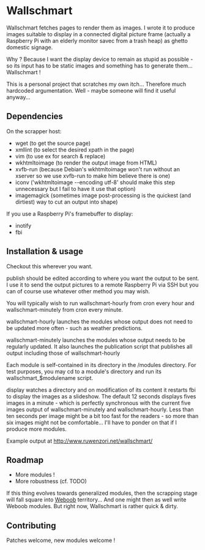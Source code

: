 Wallschmart
======
Wallschmart fetches pages to render them as images. I wrote it to produce images suitable to display in a connected digital picture frame (actually a Raspberry Pi with an elderly monitor savec from a trash heap) as ghetto domestic signage.

Why ? Because I want the display device to remain as stupid as possible - so its input has to be static images and something has to generate them... Wallschmart !

This is a personal project that scratches my own itch... Therefore much hardcoded argumentation. Well - maybe someone will find it useful anyway...

## Dependencies
On the scrapper host:
* wget (to get the source page)
* xmllint (to select the desired xpath in the page)
* vim (to use ex for search & replace)
* wkhtmltoimage (to render the output image from HTML)
* xvfb-run (because Debian's wkhtmltoimage won't run without an xserver so we use xvfb-run to make him believe there is one)
* iconv ('wkhtmltoimage --encoding utf-8' should make this step unnecessary but I fail to have it use that option)
* imagemagick (sometimes image post-processing is the quickest (and dirtiest) way to cut an output into shape)

If you use a Raspberry Pi's framebuffer to display:
* inotify
* fbi

## Installation & usage

Checkout this wherever you want.

publish should be edited according to where you want the output to be sent. I use it to send the output pictures to a remote Raspberry Pi via SSH but you can of course use whatever other method you may wish.

You will typically wish to run wallschmart-hourly from cron every hour and wallschmart-minutely from cron every minute.

wallschmart-hourly launches the modules whose output does not need to be updated more often - such as weather predictions.

wallschmart-minutely launches the modules whose output needs to be regularly updated. It also launches the publication script that publishes all output including those of wallschmart-hourly

Each module is self-contained in its directory in the /modules directory. For test purposes, you may cd to a module's directory and run its wallschmart_$modulename script.

display watches a directory and on modification of its content it restarts fbi to display the images as a slideshow. The default 12 seconds displays fives images in a minute - which is perfectly synchronous with the current five images output of wallschmart-minutely and wallschmart-hourly. Less than ten seconds per image might be a bit too fast for the readers - so more than six images might not be comfortable... I'll have to ponder on that if I produce more modules.

Example output at http://www.ruwenzori.net/wallschmart/

## Roadmap

* More modules !
* More robustness (cf. TODO)

If this thing evolves towards generalized modules, then the scrapping stage will fall square into [Weboob](http://weboob.org/) territory... And one might then as well write Weboob modules. But right now, Wallschmart is rather quick & dirty.

## Contributing

Patches welcome, new modules welcome !
